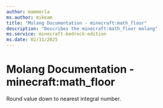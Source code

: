 ```yaml
---
author: mammerla
ms.author: mikeam
title: "Molang Documentation - minecraft:math_floor"
description: "Describes the minecraft:math_floor molang"
ms.service: minecraft-bedrock-edition
ms.date: 02/11/2025 
---
```


# Molang Documentation - minecraft:math_floor

Round value down to nearest integral number.
